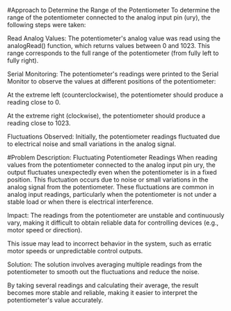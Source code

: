 #Approach to Determine the Range of the Potentiometer
To determine the range of the potentiometer connected to the analog input pin (ury), the following steps were taken:

Read Analog Values: The potentiometer's analog value was read using the analogRead() function, which returns values between 0 and 1023. This range corresponds to the full range of the potentiometer (from fully left to fully right).

Serial Monitoring: The potentiometer's readings were printed to the Serial Monitor to observe the values at different positions of the potentiometer:

At the extreme left (counterclockwise), the potentiometer should produce a reading close to 0.

At the extreme right (clockwise), the potentiometer should produce a reading close to 1023.


Fluctuations Observed: Initially, the potentiometer readings fluctuated due to electrical noise and small variations in the analog signal.


#Problem Description: Fluctuating Potentiometer Readings
When reading values from the potentiometer connected to the analog input pin ury, the output fluctuates unexpectedly even when the potentiometer is in a fixed position. This fluctuation occurs due to noise or small variations in the analog signal from the potentiometer. These fluctuations are common in analog input readings, particularly when the potentiometer is not under a stable load or when there is electrical interference.

Impact:
The readings from the potentiometer are unstable and continuously vary, making it difficult to obtain reliable data for controlling devices (e.g., motor speed or direction).

This issue may lead to incorrect behavior in the system, such as erratic motor speeds or unpredictable control outputs.

Solution:
The solution involves averaging multiple readings from the potentiometer to smooth out the fluctuations and reduce the noise.

By taking several readings and calculating their average, the result becomes more stable and reliable, making it easier to interpret the potentiometer's value accurately.